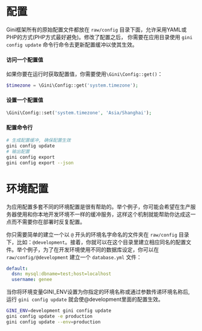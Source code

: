 # 配置
Gini框架所有的原始配置文件都放在 `raw/config` 目录下面，允许采用YAML或PHP的方式(PHP方式最好避免)。修改了配置之后， 你需要在应用目录使用 `gini config update` 命令行命令去更新配置缓冲以使其生效。

#### 访问一个配置值
如果你要在运行时获取配置值，你需要使用`\Gini\Config::get()`：
```php
$timezone = \Gini\Config::get('system.timezone');
```

#### 设置一个配置值
```php
\Gini\Config::set('system.timezone', 'Asia/Shanghai');
```
#### 配置命令行
```bash
# 生成配置缓冲, 确保配置生效
gini config update
# 输出配置
gini config export
gini config export --json
```

# 环境配置
为应用配置多套不同的环境配置是很有帮助的。举个例子，你可能会希望在生产服务器使用和你本地开发环境不一样的缓冲服务，这样这个机制就能帮助你达成这一点而不需要你在部署时反复配置。

你只需要简单的建立一个以 `@` 开头的环境名字命名的文件夹在 `raw/config` 目录下，比如：`@development`。接着，你就可以在这个目录里建立相应同名的配置文件。举个例子，为了在开发环境使用不同的数据库设定，你可以在 `raw/config/@development` 建立一个 `database.yml` 文件：

```yaml
default:
  dsn: mysql:dbname=test;host=localhost
  username: genee
```

当你将环境变量GINI_ENV设置为你指定的环境名称或通过参数传递环境名称后, 运行 `gini config update` 就会使@development里面的配置生效。
```bash
GINI_ENV=development gini config update
gini config update -e production
gini config update --env=production
```
